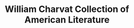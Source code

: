 ---
layout: repo
title: "William Charvat Collection of American Literature"
id: 470
permalink: repos/470/
---